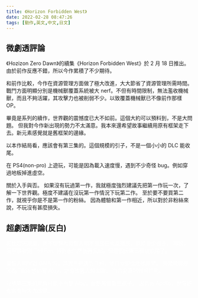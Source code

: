 ```yaml
---
title: 《Horizon Forbidden West》
date: 2022-02-28 08:47:26
tags: [動作,英文,中文,日文]
---
```

## 微劇透評論

《Hozizon Zero Dawn》的續集《Horizon Forbidden West》於 2 月 18 日推出。
由於前作反應不錯，所以今作累積了不少期待。

和前作比較，今作在資源管理方面做了極大改進，大大節省了資源管理所需時間。
戰鬥方面明顯分別是機械獸覆蓋系統被大 nerf。不但有時間限制，無法濫收機械獸，而且不夠活躍，其攻擊力也被削弱不少。以致覆蓋機械獸已不像前作那樣 OP。

畢竟是系列的續作，世界觀的震憾度已大不如前。這個大約可以預料到，不是大問題。
但我對今作新出現的勢力不太滿意。我本來還希望故事繼續用原有框架走下去。新元素感覺就是舊框架的邊緣。

以本作結局看，應該會有第三集的。這個規模的引子，不是一個小小的 DLC 能收尾。

在 PS4(non-pro) 上遊玩，可能是因為載入速度慢，遇到不少奇怪 bug。例如穿過地板掉進虛空。

關於入手與否。
如果沒有玩過第一作，我就極度強烈建議先把第一作玩一次，了解一下世界觀。極度不建議在沒玩第一作情況下玩第二作。
至於要不要買第二作，就視乎你是不是第一作的粉絲。
因為體驗和第一作相近，所以對於非粉絲來說，不玩沒有甚麼損失。

## 超劇透評論(反白)

<div style="color:white">
相比起天狼星，我不理解為何舊人類不直接在火星殖民。風險會少很多。
再說，我寧願看到 Ted Faro 得到永生然後再掘起，但這個伏筆已經被收尾了。

當舊人類得到 GAIA 時，其實已經達到目的，並且立即從地球離開。
感覺純粹是因為 Tilda 想佔有 Aloy，才導致舊人類失敗。
百合愛真的很可怕呢。

我猜第三集的主角可能不再是 Aloy，而是某個新生孩子。
因為有 Apollo，世界觀應該會被大大改變。
</div>
